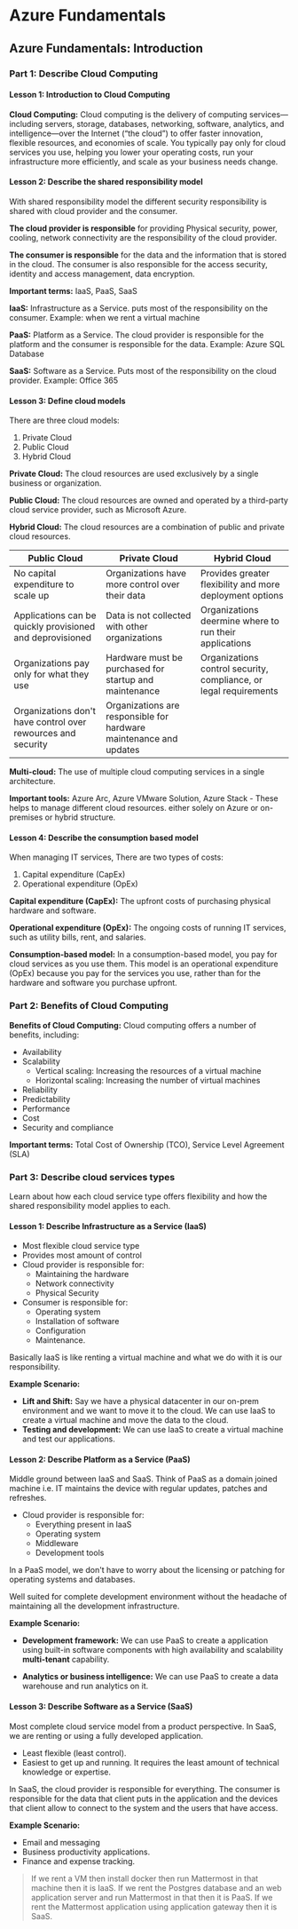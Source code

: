 <!-- collapsible board -->

# Azure Fundamentals

## Azure Fundamentals: Introduction

### Part 1: Describe Cloud Computing

#### Lesson 1: Introduction to Cloud Computing

**Cloud Computing:** Cloud computing is the delivery of computing services—including servers, storage, databases, networking, software, analytics, and intelligence—over the Internet (“the cloud”) to offer faster innovation, flexible resources, and economies of scale. You typically pay only for cloud services you use, helping you lower your operating costs, run your infrastructure more efficiently, and scale as your business needs change.

#### Lesson 2: Describe the shared responsibility model

With shared responsibility model the different security responsibility is shared with cloud provider and the consumer. 

**The cloud provider is responsible** for providing Physical security, power, cooling, network connectivity are the responsibility of the cloud provider. 

**The consumer is responsible** for the data and the information that is stored in the cloud. The consumer is also responsible for the access security, identity and access management, data encryption.

**Important terms:** IaaS, PaaS, SaaS

**IaaS:** Infrastructure as a Service. puts most of the responsibility on the consumer. Example: when we rent a virtual machine

**PaaS:** Platform as a Service. The cloud provider is responsible for the platform and the consumer is responsible for the data. Example: Azure SQL Database

**SaaS:** Software as a Service. Puts most of the responsibility on the cloud provider. Example: Office 365

#### Lesson 3: Define cloud models

There are three cloud models:
1. Private Cloud
1. Public Cloud
1. Hybrid Cloud

**Private Cloud:** The cloud resources are used exclusively by a single business or organization. 

**Public Cloud:** The cloud resources are owned and operated by a third-party cloud service provider, such as Microsoft Azure.

**Hybrid Cloud:** The cloud resources are a combination of public and private cloud resources.

<!-- table -->
| Public Cloud | Private Cloud | Hybrid Cloud |
|--------------|---------------|--------------|
No capital expenditure to scale up | Organizations have more control over their data | Provides greater flexibility and more deployment options |
Applications can be quickly provisioned and deprovisioned | Data is not collected with other organizations | Organizations deermine where to run their applications |
Organizations pay only for what they use | Hardware must be purchased for startup and maintenance | Organizations control security, compliance, or legal requirements |
Organizations don't have control over rewources and security | Organizations are responsible for hardware maintenance and updates | |

**Multi-cloud:** The use of multiple cloud computing services in a single architecture.

**Important tools:** Azure Arc, Azure VMware Solution, Azure Stack - These helps to manage different cloud resources. either solely on Azure or on-premises or hybrid structure.

#### Lesson 4: Describe the consumption based model

When managing IT services, There are two types of costs:
1. Capital expenditure (CapEx)
1. Operational expenditure (OpEx)

**Capital expenditure (CapEx):** The upfront costs of purchasing physical hardware and software.

**Operational expenditure (OpEx):** The ongoing costs of running IT services, such as utility bills, rent, and salaries.

**Consumption-based model:** In a consumption-based model, you pay for cloud services as you use them. This model is an operational expenditure (OpEx) because you pay for the services you use, rather than for the hardware and software you purchase upfront.

### Part 2: Benefits of Cloud Computing

**Benefits of Cloud Computing:** Cloud computing offers a number of benefits, including:

- Availability
- Scalability
  - Vertical scaling: Increasing the resources of a virtual machine
  - Horizontal scaling: Increasing the number of virtual machines
- Reliability
- Predictability
- Performance
- Cost
- Security and compliance

**Important terms:** Total Cost of Ownership (TCO), Service Level Agreement (SLA)


### Part 3: Describe cloud services types

Learn about how each cloud service type offers flexibility and how the shared responsibility model applies to each.

#### Lesson 1: Describe Infrastructure as a Service (IaaS)

- Most flexible cloud service type
- Provides most amount of control
- Cloud provider is responsible for:
  - Maintaining the hardware
  - Network connectivity
  - Physical Security
- Consumer is responsible for:
  - Operating system
  - Installation of software
  - Configuration
  - Maintenance.

Basically IaaS is like renting a virtual machine and what we do with it is our responsibility.

**Example Scenario:** 
- **Lift and Shift:** Say we have a physical datacenter in our on-prem environment and we want to move it to the cloud. We can use IaaS to create a virtual machine and move the data to the cloud.
- **Testing and development:** We can use IaaS to create a virtual machine and test our applications.

#### Lesson 2: Describe Platform as a Service (PaaS)

Middle ground between IaaS and SaaS. Think of PaaS as a domain joined machine i.e. IT maintains the device with regular updates, patches and refreshes.

- Cloud provider is responsible for:
  - Everything present in IaaS
  - Operating system
  - Middleware
  - Development tools

In a PaaS model, we don't have to worry about the licensing or patching for operating systems and databases.

Well suited for complete development environment without the headache of maintaining all the development infrastructure.

**Example Scenario:**
- **Development framework:** We can use PaaS to create a application using built-in software components with high availability and scalability **multi-tenant** capability.

- **Analytics or business intelligence:** We can use PaaS to create a data warehouse and run analytics on it.

#### Lesson 3: Describe Software as a Service (SaaS)

Most complete cloud service model from a product perspective. In SaaS, we are renting or using a fully developed application. 

- Least flexible (least control).
- Easiest to get up and running. It requires the least amount of technical knowledge or expertise.

In SaaS, the cloud provider is responsible for everything. The consumer is responsible for the data that client puts in the application and the devices that client allow to connect to the system and the users that have access. 

**Example Scenario:**
- Email and messaging
- Business productivity applications.
- Finance and expense tracking.

> If we rent a VM then install docker then run Mattermost in that machine then it is IaaS. If we rent the Postgres database and an web application server and run Mattermost in that then it is PaaS. If we rent the Mattermost application using application gateway then it is SaaS.

